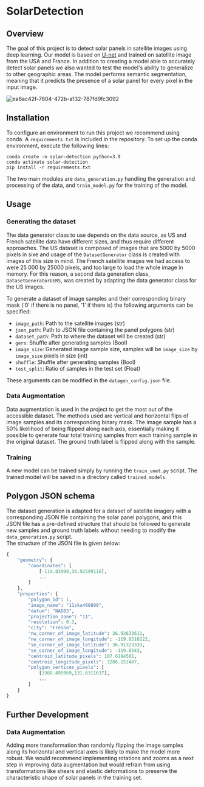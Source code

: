 # SolarDetection

## Overview
The goal of this project is to detect solar panels in satellite images using deep learning.
Our model is based on [U-net](https://arxiv.org/abs/1505.04597) and trained on satellite image from the USA and France.
In addition to creating a model able to accurately detect solar panels we also wanted to test the model's ability to generalize to other geographic areas. 
The model performs semantic segmentation, meaning that it predicts the presence of a solar panel for every pixel in the input image. 


![ea6ac42f-7804-472b-a132-787fd9fc3092](https://user-images.githubusercontent.com/55833530/143678271-2a9c016a-8ab8-425d-a9f7-5f611b461d66.png)

## Installation
To configure an environment to run this project we recommend using conda.
A `requirements.txt` is included in the repository.
To set up the conda environment, execute the following lines:
 ```
conda create -n solar-detection python=3.9
conda activate solar-detection
pip install -r requirements.txt 
```

The two main modules are `data_generation.py` handling the generation and processing of the data, and `train_model.py` for the training of the model.

## Usage
### Generating the dataset 
The data generator class to use depends on the data source, as US and French satellite data have different sizes, and thus require different approaches. 
The US dataset is composed of images that are 5000 by 5000 pixels in sixe and usage of the ```DatasetGenerator``` class is created with images of this size in mind.
The French satellite images we had access to were 25 000 by 25000 pixels, and too large to load the whole image in memory. 
For this reason, a second data generation class, ```DatasetGeneratorGERS```, was created by adapting the data generator class for the US images. 

To generate a dataset of image samples and their corresponding binary mask ('0' if there is no panel, '1' if there is) the following arguments can be specified: 

* ```image_path```: Path to the satellite images (str)
* ```json_path```: Path to JSON file containing the panel polygons (str)
* ```dataset_path```: Path to where the dataset will be created (str)
* ```gers```: Shuffle after generating samples (Bool)
* ```image_size```: Generated image sample size, samples will be ```image_size``` by ```image_size``` pixels in size (int)
* ```shuffle```: Shuffle after generating samples (Bool)
* ```test_split```: Ratio of samples in the test set (Float)

These arguments can be modified in the `datagen_config.json` file.

### Data Augmentation
Data augmentation is used in the project to get the most out of the accessible dataset. The methods used are vertical and horizontal flips of image samples and its corresponding binary mask. 
The image sample has a 50% likelihood of being flipped along each axis, essentially making it possible to generate four total training samples from each training sample in the original dataset. The ground truth label is flipped along with the sample. 

### Training
A new model can be trained simply by running the `train_unet.py` script.
The trained model will be saved in a directory called `trained_models`.

## Polygon JSON schema
The dataset generation is adapted for a dataset of satellite imagery with a corresponding JSON file containing the solar panel polygons, and this JSON file has a pre-defined structure that should be followed to generate new samples and ground truth labels without needing to modify the ```data_generation.py``` script.  
The structure of the JSON file is given below: 

```python
{
    "geometry": {
        "coordinates": [
            [-119.83998,36.92599116],
            ...
        ]
    },
    "properties": {
        "polygon_id": 1,
        "image_name": "11ska460890",
        "datum": "NAD83",
        "projection_zone": "11",
        "resolution": 0.3,
        "city": "Fresno",
        "nw_corner_of_image_latitude": 36.92633611,
        "nw_corner_of_image_longitude": -119.8516222,
        "se_corner_of_image_latitude": 36.91323333,
        "se_corner_of_image_longitude": -119.8343,
        "centroid_latitude_pixels": 107.6184581,
        "centroid_longitude_pixels": 3286.151487,
        "polygon_vertices_pixels": [
            [3360.495069,131.6311637],
            ...
        ]
    }
}
```

## Further Development
### Data Augmentation
Adding more transformation than randomly flipping the image samples along its horizontal and vertical axes is likely to make the model more robust. 
We would recommend implementing rotations and zooms as a next step in improving data augmentation but would refrain from using transformations like shears and elastic deformations to preserve the characteristic shape of solar panels in the training set. 
